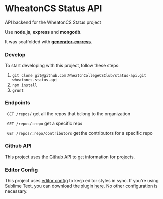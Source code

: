 # WheatonCS Status API
API backend for the WheatonCS Status project

Use **node.js**, **express** and **mongodb**.

It was scaffolded with [**generator-express**](https://github.com/petecoop/generator-express).

### Develop
To start developing with this project, follow these steps:

1. `git clone git@github.com:WheatonCollegeCSClub/status-api.git wheatoncs-status-api`
2. `npm install`
3. `grunt`

### Endpoints

``` GET /repos/```
get all the repos that belong to the organization

``` GET /repos/:repo```
get a specific repo

``` GET /repos/:repo/contributors```
get the contributors for a specific repo

### Github API
This project uses the [Github API](http://developer.github.com/v3) to get information for projects.

### Editor Config
This project uses [editor config](http://editorconfig.org/) to keep editor styles in sync. If you're using Sublime Text, you can download the plugin [here](https://github.com/sindresorhus/editorconfig-sublime). No other configuration is necessary.
